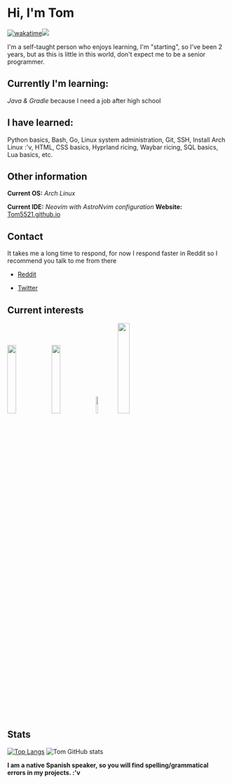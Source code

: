 # Hi, I'm Tom
[![wakatime](https://wakatime.com/badge/user/4a962261-a47f-4ecc-9bf4-60d7d5bb777a.svg)](https://wakatime.com/@4a962261-a47f-4ecc-9bf4-60d7d5bb777a)![](https://komarev.com/ghpvc/?username=Tom5521&color=green&style=flat-square)

I'm a self-taught person who enjoys learning, I'm "starting", so I've been 2 years, but as this is little in this world, don't expect me to be a senior programmer.

## Currently I'm learning:

*Java & Gradle* because I need a job after high school

## I have learned:

Python basics, Bash, Go, Linux system administration, Git, SSH, Install Arch Linux :'v, HTML, CSS basics, Hyprland ricing, Waybar ricing, SQL basics, Lua basics, etc.

## Other information

**Current OS:** _Arch Linux_

**Current IDE:** _Neovim with AstroNvim configuration_
**Website:** [Tom5521.github.io](https://Tom5521.github.io)

## Contact

It takes me a long time to respond, for now I respond faster in Reddit so I recommend you talk to me from there

- [Reddit](https://www.reddit.com/user/Sad-Technician3861/)

- [Twitter](https://x.com/_ThomasIsBored)

## Current interests

<a  href="https://go.dev/"><img  src="https://upload.wikimedia.org/wikipedia/commons/0/05/Go_Logo_Blue.svg"  height="20%"  width="20%"></a><a  href="https://archlinux.org/"><img  src="https://i.postimg.cc/8zbXyg1X/1200px-Arch-Linux-logo-svg.png"  height="20%"  width="20%"></a><a  href="https://kernel.org"><img  src="https://upload.wikimedia.org/wikipedia/commons/a/af/Tux.png"  height="10%"  width="10%"></a><a  href="https://www.gnu.org/software/bash/"><img  src="https://upload.wikimedia.org/wikipedia/commons/thumb/8/82/Gnu-bash-logo.svg/1920px-Gnu-bash-logo.svg.png"  height="23%"  width="23%"></a>
 
## Stats

[![Top Langs](https://github-readme-stats.vercel.app/api/top-langs/?username=Tom5521&layout=donut\&theme=dark)](https://github.com/anuraghazra/github-readme-stats)
![Tom GitHub stats](https://github-readme-stats.vercel.app/api?username=Tom5521\&show_icons=true\&theme=dark\&include_all_commits=true)
  
**I am a native Spanish speaker, so you will find spelling/grammatical errors in my projects. :'v**
